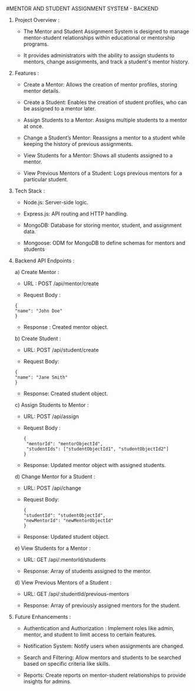 #MENTOR AND STUDENT ASSIGNMENT SYSTEM - BACKEND


 1. Project Overview :

       - The Mentor and Student Assignment System is designed to manage mentor-student relationships within educational or mentorship programs.
      
       - It provides administrators with the ability to assign students to mentors, change assignments, and track a student's mentor history.

 2. Features :
   
       - Create a Mentor: Allows the creation of mentor profiles, storing mentor details.

       - Create a Student: Enables the creation of student profiles, who can be assigned to a mentor later.

       - Assign Students to a Mentor: Assigns multiple students to a mentor at once.

       - Change a Student’s Mentor: Reassigns a mentor to a student while keeping the history of previous assignments.

       - View Students for a Mentor: Shows all students assigned to a mentor.

       - View Previous Mentors of a Student: Logs previous mentors for a particular student.

 3. Tech Stack :

       - Node.js: Server-side logic.

       - Express.js: API routing and HTTP handling.

       - MongoDB: Database for storing mentor, student, and assignment data.
   
       - Mongoose: ODM for MongoDB to define schemas for mentors and students

4. Backend API Endpoints :

   a) Create Mentor :

      - URL : POST /api/mentor/create

      - Request Body :

       {
       "name": "John Doe"
       }

      - Response : Created mentor object.

   b) Create Student :

      - URL: POST /api/student/create

      - Request Body:
   
       {
       "name": "Jane Smith"
       }

      - Response: Created student object.

   c) Assign Students to Mentor :

     - URL: POST /api/assign

     - Request Body :

           {
            "mentorId": "mentorObjectId",
            "studentIds": ["studentObjectId1", "studentObjectId2"]
           }

    - Response: Updated mentor object with assigned students.

   d) Change Mentor for a Student :

    - URL: POST /api/change

    - Request Body:

          {
          "studentId": "studentObjectId",
          "newMentorId": "newMentorObjectId"
          }

    - Response: Updated student object.

   e) View Students for a Mentor :

    - URL: GET /api/:mentorId/students

    - Response: Array of students assigned to the mentor.

   d) View Previous Mentors of a Student :

    - URL: GET /api/:studentId/previous-mentors

    - Response: Array of previously assigned mentors for the student.

5. Future Enhancements :

      - Authentication and Authorization : Implement roles like admin, mentor, and student to limit access to certain features.
    
      - Notification System: Notify users when assignments are changed.

      - Search and Filtering: Allow mentors and students to be searched based on specific criteria like skills.

      - Reports: Create reports on mentor-student relationships to provide insights for admins.

